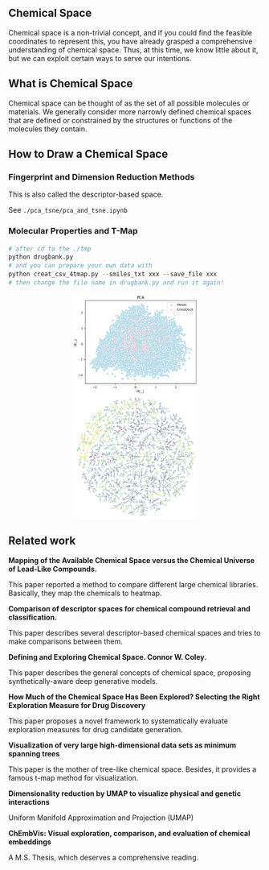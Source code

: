 ## Chemical Space

Chemical space is a non-trivial concept, and if you could find the feasible coordinates to represent this, you have already grasped a comprehensive understanding of chemical space. Thus, at this time, we know little about it, but we can exploit certain ways to serve our intentions. 

## What is Chemical Space

Chemical space can be thought of as the set of all possible molecules or materials. We generally consider more narrowly defined chemical spaces that are defined or constrained by the structures or functions of the molecules they contain.  

## How to Draw a Chemical Space

### Fingerprint and Dimension Reduction Methods

This is also called the descriptor-based space. 

See `./pca_tsne/pca_and_tsne.ipynb`



### Molecular Properties and T-Map

```python
# after cd to the ./tmp
python drugbank.py
# and you can prepare your own data with 
python creat_csv_4tmap.py --smiles_txt xxx --save_file xxx
# then change the file name in drugbank.py and run it again!
```

<div align=center>
<img src="./pca_tsne/pca.png" width="50%" height="50%" alt="TOC" align=center />
</div>



<div align=center>
<img src="./tmap/1w_h_acceptors.png" width="50%" height="50%" alt="TOC" align=center />
</div>

## Related work

**Mapping of the Available Chemical Space versus the Chemical Universe of Lead-Like Compounds.**

This paper reported a method to compare different large chemical libraries. Basically, they map the chemicals to heatmap. 

**Comparison of descriptor spaces for chemical compound retrieval and classification.** 

This paper describes several descriptor-based chemical spaces and tries to make comparisons between them. 

**Defining and Exploring Chemical Space. Connor W. Coley.**

This paper describes the general concepts of chemical space, proposing synthetically-aware deep generative models. 

**How Much of the Chemical Space Has Been Explored? Selecting the Right Exploration Measure for Drug Discovery**   

This paper proposes a novel framework to systematically evaluate exploration measures for drug candidate generation.  

 **Visualization of very large high-dimensional data sets as minimum spanning trees**

This paper is the mother of tree-like chemical space. Besides, it provides a famous t-map method for visualization. 

**Dimensionality reduction by UMAP to visualize physical and genetic interactions**

Uniform Manifold Approximation and Projection (UMAP)

**ChEmbVis: Visual exploration, comparison, and evaluation of chemical embeddings**

A M.S. Thesis, which deserves a comprehensive reading. 

